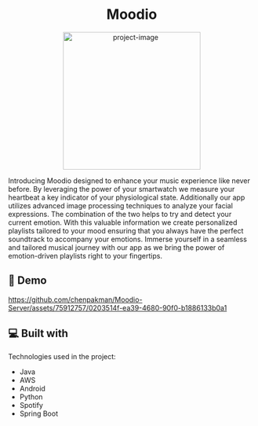 <h1 align="center" id="title">Moodio</h1>

<p align="center"><img src="https://github.com/chenpakman/Moodio-Server/assets/75912757/d397c435-c604-4745-a786-b0671376cdf5)https://github.com/chenpakman/Moodio-Server/assets/75912757/d397c435-c604-4745-a786-b0671376cdf5" alt="project-image" width=280 length=400 ></p>

<p id="description">Introducing Moodio designed to enhance your music experience like never before. By leveraging the power of your smartwatch we measure your heartbeat a key indicator of your physiological state. 
  Additionally our app utilizes advanced image processing techniques to analyze your facial expressions. 
  The combination of the two helps to try and detect your current emotion. With this valuable information we create personalized playlists tailored to your mood ensuring that you always have the perfect soundtrack to accompany your emotions. 
  Immerse yourself in a seamless and tailored musical journey with our app as we bring the power of emotion-driven playlists right to your fingertips.</p>

<h2>🚀 Demo</h2>

https://github.com/chenpakman/Moodio-Server/assets/75912757/0203514f-ea39-4680-90f0-b1886133b0a1


  
<h2>💻 Built with</h2>

Technologies used in the project:

*   Java
*   AWS
*   Android
*   Python
*   Spotify
*   Spring Boot
